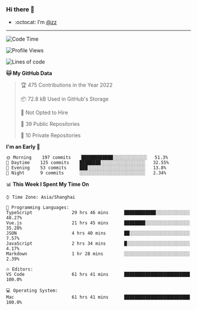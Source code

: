 ### Hi there 👋

- :octocat: I’m [@zz](https://github.com/holazz)

---

<!--START_SECTION:waka-->
![Code Time](http://img.shields.io/badge/Code%20Time-0%20secs-blue)

![Profile Views](http://img.shields.io/badge/Profile%20Views-5-blue)

![Lines of code](https://img.shields.io/badge/From%20Hello%20World%20I%27ve%20Written-736%20Thousand%20lines%20of%20code-blue)

**🐱 My GitHub Data** 

> 🏆 475 Contributions in the Year 2022
 > 
> 📦 72.8 kB Used in GitHub's Storage 
 > 
> 🚫 Not Opted to Hire
 > 
> 📜 39 Public Repositories 
 > 
> 🔑 10 Private Repositories  
 > 
**I'm an Early 🐤** 

```text
🌞 Morning    197 commits    ████████████░░░░░░░░░░░░░   51.3% 
🌆 Daytime    125 commits    ████████░░░░░░░░░░░░░░░░░   32.55% 
🌃 Evening    53 commits     ███░░░░░░░░░░░░░░░░░░░░░░   13.8% 
🌙 Night      9 commits      ░░░░░░░░░░░░░░░░░░░░░░░░░   2.34%

```


📊 **This Week I Spent My Time On** 

```text
⌚︎ Time Zone: Asia/Shanghai

💬 Programming Languages: 
TypeScript               29 hrs 46 mins      ████████████░░░░░░░░░░░░░   48.27% 
Vue.js                   21 hrs 45 mins      ████████░░░░░░░░░░░░░░░░░   35.28% 
JSON                     4 hrs 40 mins       ██░░░░░░░░░░░░░░░░░░░░░░░   7.57% 
JavaScript               2 hrs 34 mins       █░░░░░░░░░░░░░░░░░░░░░░░░   4.17% 
Markdown                 1 hr 28 mins        ░░░░░░░░░░░░░░░░░░░░░░░░░   2.39%

🔥 Editors: 
VS Code                  61 hrs 41 mins      █████████████████████████   100.0%

💻 Operating System: 
Mac                      61 hrs 41 mins      █████████████████████████   100.0%

```


<!--END_SECTION:waka-->
